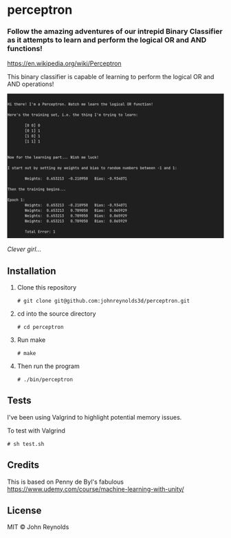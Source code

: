 # perceptron

### Follow the amazing adventures of our intrepid Binary Classifier as it attempts to learn and perform the logical OR and AND functions!

https://en.wikipedia.org/wiki/Perceptron

This binary classifier is capable of learning to perform the logical OR and AND operations!

![Screenshot](/img/perceptron.webp?raw=true "")

*Clever girl...*

## Installation

  1. Clone this repository
     ```
     # git clone git@github.com:johnreynolds3d/perceptron.git
     ```
  2. cd into the source directory
     ```
     # cd perceptron
     ```
  3. Run make 
     ```
     # make 
     ```
  4. Then run the program
     ```
     # ./bin/perceptron
     ```

## Tests

I've been using Valgrind to highlight potential memory issues. 

To test with Valgrind
```
# sh test.sh
```

## Credits

This is based on Penny de Byl's fabulous https://www.udemy.com/course/machine-learning-with-unity/

## License

MIT &copy; John Reynolds
